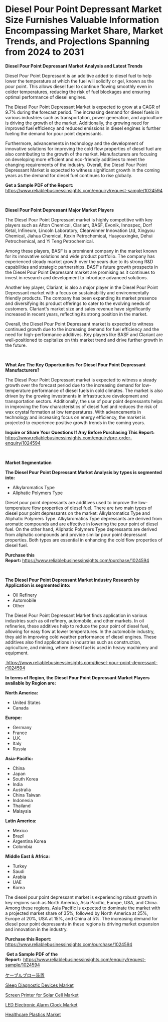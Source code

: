 <p><h1>Diesel Pour Point Depressant Market Size Furnishes Valuable Information Encompassing Market Share, Market Trends, and Projections Spanning from 2024 to 2031</h1></p><p><strong>Diesel Pour Point Depressant Market Analysis and Latest Trends</strong></p>
<p><p>Diesel Pour Point Depressant is an additive added to diesel fuel to help lower the temperature at which the fuel will solidify or gel, known as the pour point. This allows diesel fuel to continue flowing smoothly even in colder temperatures, reducing the risk of fuel blockages and ensuring optimal performance of diesel engines.</p><p>The Diesel Pour Point Depressant Market is expected to grow at a CAGR of 9.7% during the forecast period. The increasing demand for diesel fuels in various industries such as transportation, power generation, and agriculture is driving the growth of the market. Additionally, the growing need for improved fuel efficiency and reduced emissions in diesel engines is further fueling the demand for pour point depressants.</p><p>Furthermore, advancements in technology and the development of innovative solutions for improving the cold flow properties of diesel fuel are also contributing to the growth of the market. Manufacturers are focusing on developing more efficient and eco-friendly additives to meet the changing requirements of the industry. Overall, the Diesel Pour Point Depressant Market is expected to witness significant growth in the coming years as the demand for diesel fuel continues to rise globally.</p></p>
<p><strong>Get a Sample PDF of the Report:&nbsp;</strong> <a href="https://www.reliablebusinessinsights.com/enquiry/request-sample/1024594">https://www.reliablebusinessinsights.com/enquiry/request-sample/1024594</a></p>
<p>&nbsp;</p>
<p><strong>Diesel Pour Point Depressant Major Market Players</strong></p>
<p><p>The Diesel Pour Point Depressant market is highly competitive with key players such as Afton Chemical, Clariant, BASF, Evonik, Innospec, Dorf Ketal, Infineum, Lincoln Laboratory, Clearwinner Innovation Ltd, Xingyou Chemical, Jiahua Chemical, Kexin Petrochemical, Huayouxingke, Dehui Petrochemical, and Yi Teng Petrochemical.</p><p>Among these players, BASF is a prominent company in the market known for its innovative solutions and wide product portfolio. The company has experienced steady market growth over the years due to its strong R&D capabilities and strategic partnerships. BASF's future growth prospects in the Diesel Pour Point Depressant market are promising as it continues to invest in research and development to introduce advanced solutions.</p><p>Another key player, Clariant, is also a major player in the Diesel Pour Point Depressant market with a focus on sustainability and environmentally friendly products. The company has been expanding its market presence and diversifying its product offerings to cater to the evolving needs of customers. Clariant's market size and sales revenue have significantly increased in recent years, reflecting its strong position in the market.</p><p>Overall, the Diesel Pour Point Depressant market is expected to witness continued growth due to the increasing demand for fuel efficiency and the need for high-performance additives. Key players like BASF and Clariant are well-positioned to capitalize on this market trend and drive further growth in the future.</p></p>
<p>&nbsp;</p>
<p><strong>What Are The Key Opportunities For Diesel Pour Point Depressant Manufacturers?</strong></p>
<p><p>The Diesel Pour Point Depressant market is expected to witness a steady growth over the forecast period due to the increasing demand for low-temperature performance of diesel fuels in cold climates. The market is also driven by the growing investments in infrastructure development and transportation sectors. Additionally, the use of pour point depressants helps in improving the flow characteristics of diesel fuel and reduces the risk of wax crystal formation at low temperatures. With advancements in technology and increasing focus on energy efficiency, the market is projected to experience positive growth trends in the coming years.</p></p>
<p><strong>Inquire or Share Your Questions If Any Before Purchasing This Report:</strong> <a href="https://www.reliablebusinessinsights.com/enquiry/pre-order-enquiry/1024594">https://www.reliablebusinessinsights.com/enquiry/pre-order-enquiry/1024594</a></p>
<p>&nbsp;</p>
<p><strong>Market Segmentation</strong></p>
<p><strong>The Diesel Pour Point Depressant Market Analysis by types is segmented into:</strong></p>
<p><ul><li>Alkylaromatics Type</li><li>Aliphatic Polymers Type</li></ul></p>
<p><p>Diesel pour point depressants are additives used to improve the low-temperature flow properties of diesel fuel. There are two main types of diesel pour point depressants on the market: Alkylaromatics Type and Aliphatic Polymers Type. Alkylaromatics Type depressants are derived from aromatic compounds and are effective in lowering the pour point of diesel fuel. On the other hand, Aliphatic Polymers Type depressants are derived from aliphatic compounds and provide similar pour point depressant properties. Both types are essential in enhancing the cold flow properties of diesel fuel.</p></p>
<p><strong>Purchase this Report:&nbsp;</strong><a href="https://www.reliablebusinessinsights.com/purchase/1024594">https://www.reliablebusinessinsights.com/purchase/1024594</a></p>
<p>&nbsp;</p>
<p><strong>The Diesel Pour Point Depressant Market Industry Research by Application is segmented into:</strong></p>
<p><ul><li>Oil Refinery</li><li>Automobile</li><li>Other</li></ul></p>
<p><p>The Diesel Pour Point Depressant Market finds application in various industries such as oil refinery, automobile, and other markets. In oil refineries, these additives help to reduce the pour point of diesel fuel, allowing for easy flow at lower temperatures. In the automobile industry, they aid in improving cold weather performance of diesel engines. These additives also find applications in industries such as construction, agriculture, and mining, where diesel fuel is used in heavy machinery and equipment.</p></p>
<p><a href="https://www.reliablebusinessinsights.com/diesel-pour-point-depressant-r1024594">&nbsp;https://www.reliablebusinessinsights.com/diesel-pour-point-depressant-r1024594</a></p>
<p><strong>In terms of Region, the Diesel Pour Point Depressant Market Players available by Region are:</strong></p>
<p>
    <p> <strong> North America: </strong>
        <ul>
            <li>United States</li>
            <li>Canada</li>
        </ul>
        </p> 
    <p> <strong> Europe: </strong>
        <ul>
            <li>Germany</li>
            <li>France</li>
            <li>U.K.</li>
            <li>Italy</li>
            <li>Russia</li>
        </ul>
        </p> 
    <p> <strong> Asia-Pacific: </strong>
        <ul>
            <li>China</li>
            <li>Japan</li>
            <li>South Korea</li>
            <li>India</li>
            <li>Australia</li>
            <li>China Taiwan</li>
            <li>Indonesia</li>
            <li>Thailand</li>
            <li>Malaysia</li>
        </ul>
        </p> 
    <p> <strong> Latin America: </strong>
        <ul>
            <li>Mexico</li>
            <li>Brazil</li>
            <li>Argentina Korea</li>
            <li>Colombia</li>
        </ul>
        </p> 
    <p> <strong> Middle East & Africa: </strong>
        <ul>
            <li>Turkey</li>
            <li>Saudi</li>
            <li>Arabia</li>
            <li>UAE</li>
            <li>Korea</li>
        </ul>
    </p>
    </p>
<p><p>The diesel pour point depressant market is experiencing robust growth in key regions such as North America, Asia Pacific, Europe, USA, and China. Among these regions, Asia Pacific is expected to dominate the market with a projected market share of 35%, followed by North America at 25%, Europe at 20%, USA at 15%, and China at 5%. The increasing demand for diesel pour point depressants in these regions is driving market expansion and innovation in the industry.</p></p>
<p><strong>Purchase this Report: </strong><a href="https://www.reliablebusinessinsights.com/purchase/1024594">https://www.reliablebusinessinsights.com/purchase/1024594</a></p>
<p>&nbsp;<strong>Get a Sample PDF of the Report:&nbsp;&nbsp;</strong><a href="https://www.reliablebusinessinsights.com/enquiry/request-sample/1024594">https://www.reliablebusinessinsights.com/enquiry/request-sample/1024594</a></p>
<p><strong></strong></p>
<p><p><a href="https://github.com/TysonKub/Market-Research-Report-List-1/blob/main/2709480172559.md">ケーブルブロー装置</a></p><p><a href="https://github.com/jnzzvtbl92/Market-Research-Report-List-1/blob/main/sleep-diagnostic-devices-market.md">Sleep Diagnostic Devices Market</a></p><p><a href="https://www.linkedin.com/pulse/insights-screen-printer-solar-cell-market-size-which-expanding-5rqoe">Screen Printer for Solar Cell Market</a></p><p><a href="https://www.linkedin.com/pulse/deep-dive-led-electronic-alarm-clock-market-itstrends-zvnpf">LED Electronic Alarm Clock Market</a></p><p><a href="https://github.com/Seman3302/Market-Research-Report-List-1/blob/main/healthcare-plastics-market.md">Healthcare Plastics Market</a></p></p>